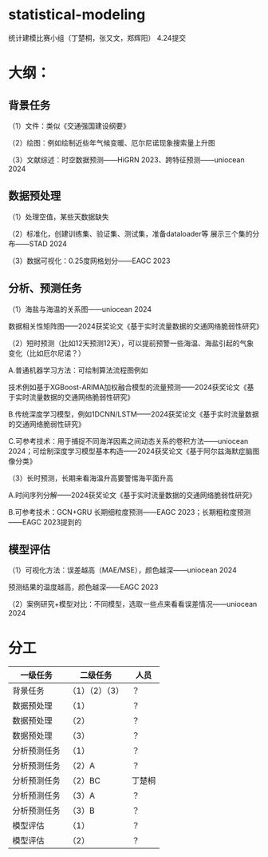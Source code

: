 # statistical-modeling
统计建模比赛小组（丁楚桐，张又文，郑辉阳）
4.24提交

# 大纲：
## 背景任务
（1）文件：类似《交通强国建设纲要》

（2）绘图：例如绘制近些年气候变暖、厄尔尼诺现象搜索量上升图

（3）文献综述：时空数据预测——HiGRN 2023、跨特征预测——uniocean 2024

## 数据预处理
（1）处理空值，某些天数据缺失

（2）标准化，创建训练集、验证集、测试集，准备dataloader等 展示三个集的分布——STAD 2024

（3）数据可视化：0.25度网格划分——EAGC 2023

## 分析、预测任务
（1）海盐与海温的关系图——uniocean 2024

数据相关性矩阵图——2024获奖论文《基于实时流量数据的交通网络脆弱性研究》

（2）短时预测（比如12天预测12天），可以提前预警一些海温、海盐引起的气象变化（比如厄尔尼诺？）

A.普通机器学习方法：可绘制算法流程图例如

技术例如基于XGBoost-ARIMA加权融合模型的流量预测——2024获奖论文《基于实时流量数据的交通网络脆弱性研究》

B.传统深度学习模型，例如1DCNN/LSTM——2024获奖论文《基于实时流量数据的交通网络脆弱性研究》

C.可参考技术：用于捕捉不同海洋因素之间动态关系的卷积方法——uniocean 2024；可绘制深度学习模型基本构造——2024获奖论文《基于阿尔兹海默症脑图像分类》

（3）长时预测，长期来看海温升高要警惕海平面升高

A.时间序列分解——2024获奖论文《基于实时流量数据的交通网络脆弱性研究》

B.可参考技术：GCN+GRU 长期细粒度预测——EAGC 2023；长期粗粒度预测——EAGC 2023提到的

## 模型评估
（1）可视化方法：误差越高（MAE/MSE），颜色越深——uniocean 2024

预测结果的温度越高，颜色越深——EAGC 2023

（2）案例研究+模型对比：不同模型，选取一些点来看看误差情况——uniocean 2024 

# 分工

| 一级任务 | 二级任务 | 人员 |
|---------|---------|---------|
| 背景任务   | （1）（2）（3）   | ？   |
| 数据预处理   | （1）   | ？   |
| 数据预处理   | （2）   | ？   |
| 数据预处理   | （3）   | ？   |
| 分析预测任务   | （1）   | ？   |
| 分析预测任务   | （2）A   | ？   |
| 分析预测任务   | （2）BC   | 丁楚桐   |
| 分析预测任务   | （3）A   | ？   |
| 分析预测任务   | （3）B   | ？   |
| 模型评估   | （1）   | ？   |
| 模型评估   | （2）   | ？   |
